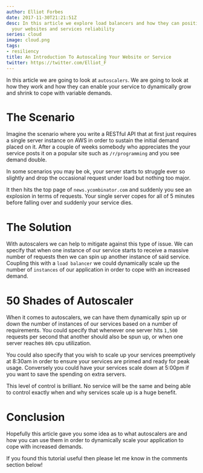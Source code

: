 ```yaml
---
author: Elliot Forbes
date: 2017-11-30T21:21:51Z
desc: In this article we explore load balancers and how they can positively improve
  your websites and services reliability
series: cloud
image: cloud.png
tags:
- resiliency
title: An Introduction To Autoscaling Your Website or Service
twitter: https://twitter.com/Elliot_F
---
```


In this article we are going to look at `autoscalers`. We are going to look at how they work and how they can enable your service to dynamically grow and shrink to cope with variable demands.

# The Scenario

Imagine the scenario where you write a RESTful API that at first just requires a single server instance on AWS in order to sustain the initial demand placed on it. After a couple of weeks somebody who appreciates the your service posts it on a popular site such as `/r/programming` and you see demand double. 

In some scenarios you may be ok, your server starts to struggle ever so slightly and drop the occasional request under load but nothing too major. 

It then hits the top page of `news.ycombinator.com` and suddenly you see an explosion in terms of requests. Your single server copes for all of 5 minutes before falling over and suddenly your service dies.

# The Solution

With autoscalers we can help to mitigate against this type of issue. We can specify that when one instance of our service starts to receive a massive number of requests then we can spin up another instance of said service. Coupling this with a `load balancer` we could dynamically scale up the number of `instances` of our application in order to cope with an increased demand. 

# 50 Shades of Autoscaler

When it comes to autoscalers, we can have them dynamically spin up or down the number of instances of our services based on a number of requirements. You could specify that whenever one server hits `1,500` requests per second that another should also be spun up, or when one server reaches `80%` cpu utilization. 

You could also specify that you wish to scale up your services preemptively at 8:30am in order to ensure your services are primed and ready for peak usage. Conversely you could have your services scale down at 5:00pm if you want to save the spending on extra servers.

This level of control is brilliant. No service will be the same and being able to control exactly when and why services scale up is a huge benefit. 

# Conclusion

Hopefully this article gave you some idea as to what autoscalers are and how you can use them in order to dynamically scale your application to cope with increased demands. 

If you found this tutorial useful then please let me know in the comments section below! 